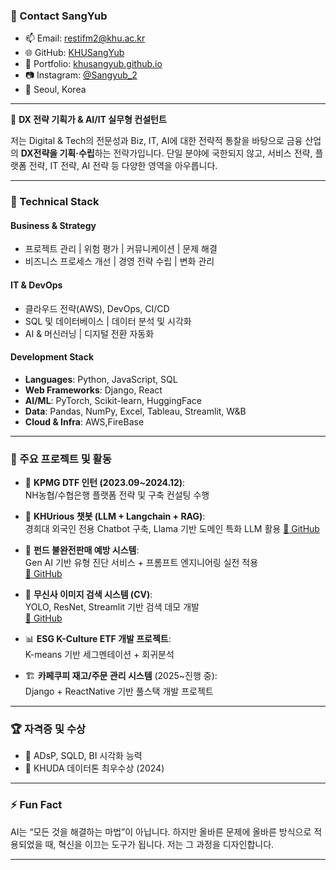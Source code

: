 
### 💬 Contact SangYub

- 📫 Email: [restifm2@khu.ac.kr](mailto:restifm3@naver.com)  
- 🌐 GitHub: [KHUSangYub](https://github.com/KHUSangYub)  
- 🔗 Portfolio: [khusangyub.github.io](https://khusangyub.github.io)  
- 📷 Instagram: [@Sangyub_2](Sangyub_2)  
- 📍 Seoul, Korea  

---
🎯 **DX 전략 기획가 & AI/IT 실무형 컨설턴트**

저는 Digital & Tech의 전문성과 Biz, IT, AI에 대한 전략적 통찰을 바탕으로 금융 산업의 **DX전략을 기획·수립**하는 전략가입니다. 단일 분야에 국한되지 않고, 서비스 전략, 플랫폼 전략, IT 전략, AI 전략 등 다양한 영역을 아우릅니다.

---

### 🔧 Technical Stack

#### **Business & Strategy**
- 프로젝트 관리 | 위험 평가 | 커뮤니케이션 | 문제 해결  
- 비즈니스 프로세스 개선 | 경영 전략 수립 | 변화 관리  

#### **IT & DevOps**
- 클라우드 전략(AWS), DevOps, CI/CD  
- SQL 및 데이터베이스 | 데이터 분석 및 시각화  
- AI & 머신러닝 | 디지털 전환 자동화  

#### **Development Stack**
- **Languages**: Python, JavaScript, SQL  
- **Web Frameworks**: Django, React  
- **AI/ML**: PyTorch, Scikit-learn, HuggingFace  
- **Data**: Pandas, NumPy, Excel, Tableau, Streamlit, W&B  
- **Cloud & Infra**: AWS,FireBase

---

### 📁 주요 프로젝트 및 활동

- 🏦 **KPMG DTF 인턴 (2023.09~2024.12)**:  
  NH농협/수협은행 플랫폼 전략 및 구축 컨설팅 수행

- 💬 **KHUrious 챗봇 (LLM + Langchain + RAG)**:  
  경희대 외국인 전용 Chatbot 구축, Llama 기반 도메인 특화 LLM 활용 [🔗 GitHub](https://github.com/khuda-data/6th-NLP_KHUrious)

- 🧾 **펀드 불완전판매 예방 시스템**:  
  Gen AI 기반 유형 진단 서비스 + 프롬프트 엔지니어링 실전 적용  
  [🔗 GitHub](https://github.com/Saies-Man/Saies-Man)

- 🧠 **무신사 이미지 검색 시스템 (CV)**:  
  YOLO, ResNet, Streamlit 기반 검색 데모 개발  
  [🔗 GitHub](https://github.com/khuda-data/6th-ML-team1-musinsa-img-search)

- 📊 **ESG K-Culture ETF 개발 프로젝트**:  
  K-means 기반 세그멘테이션 + 회귀분석

- 🏗️ **카페쿠피 재고/주문 관리 시스템** (2025~진행 중):  
  Django + ReactNative 기반 풀스택 개발 프로젝트  

---

### 🏆 자격증 및 수상

- 📄 ADsP, SQLD, BI 시각화 능력  
- 🏅 KHUDA 데이터톤 최우수상 (2024)

---



### ⚡ Fun Fact

AI는 “모든 것을 해결하는 마법”이 아닙니다. 하지만 올바른 문제에 올바른 방식으로 적용되었을 때, 혁신을 이끄는 도구가 됩니다. 저는 그 과정을 디자인합니다.

---

